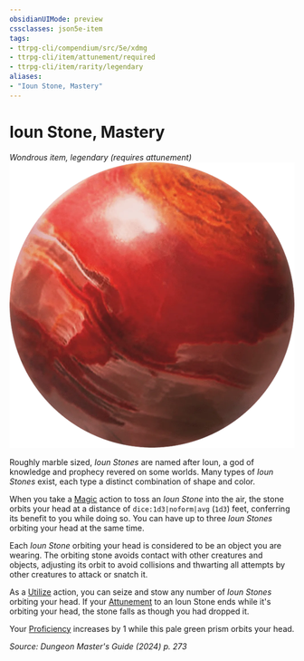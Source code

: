 ```yaml
---
obsidianUIMode: preview
cssclasses: json5e-item
tags:
- ttrpg-cli/compendium/src/5e/xdmg
- ttrpg-cli/item/attunement/required
- ttrpg-cli/item/rarity/legendary
aliases: 
- "Ioun Stone, Mastery"
---
```

# Ioun Stone, Mastery
*Wondrous item, legendary (requires attunement)*  
![](3-Compendium/items/img/ioun-stone.webp#right)


Roughly marble sized, *Ioun Stones* are named after Ioun, a god of knowledge and prophecy revered on some worlds. Many types of *Ioun Stones* exist, each type a distinct combination of shape and color.

When you take a [Magic](3-Compendium/rules/actions.md#Magic) action to toss an *Ioun Stone* into the air, the stone orbits your head at a distance of `dice:1d3|noform|avg` (`1d3`) feet, conferring its benefit to you while doing so. You can have up to three *Ioun Stones* orbiting your head at the same time.

Each *Ioun Stone* orbiting your head is considered to be an object you are wearing. The orbiting stone avoids contact with other creatures and objects, adjusting its orbit to avoid collisions and thwarting all attempts by other creatures to attack or snatch it.

As a [Utilize](3-Compendium/rules/actions.md#Utilize) action, you can seize and stow any number of *Ioun Stones* orbiting your head. If your [Attunement](3-Compendium/rules/variant-rules/attunement-xphb.md) to an Ioun Stone ends while it's orbiting your head, the stone falls as though you had dropped it.

Your [Proficiency](3-Compendium/rules/variant-rules/proficiency-xphb.md) increases by 1 while this pale green prism orbits your head.

*Source: Dungeon Master's Guide (2024) p. 273*